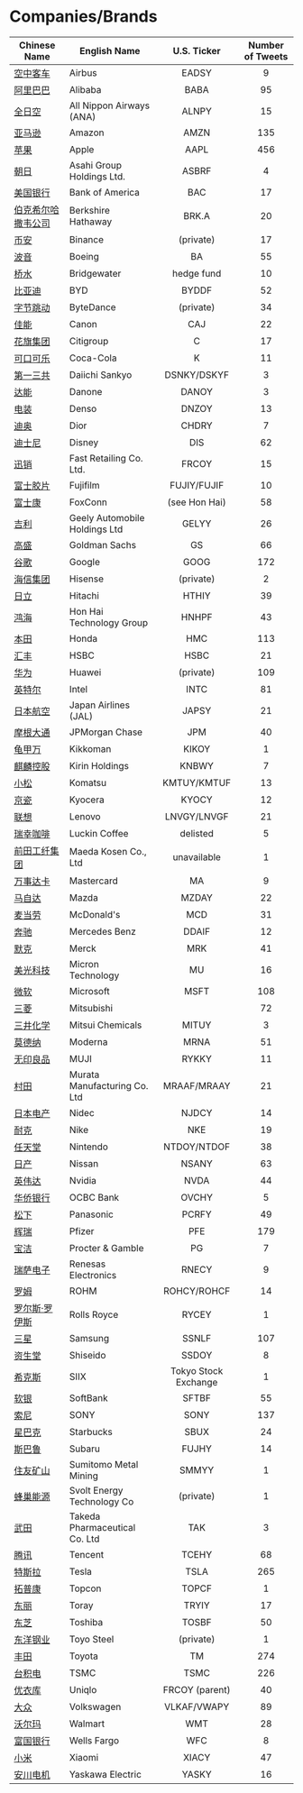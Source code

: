 # Companies/Brands
        
| Chinese Name | English Name | U.S. Ticker | Number of Tweets |
| ----- | ----- | :---: | :---: |
| [空中客车](空中客车.md) | Airbus | EADSY | 9 |
| [阿里巴巴](阿里巴巴.md) | Alibaba | BABA | 95 |
| [全日空](全日空.md) | All Nippon Airways (ANA) | ALNPY | 15 |
| [亚马逊](亚马逊.md) | Amazon | AMZN | 135 |
| [苹果](苹果.md) | Apple | AAPL | 456 |
| [朝日](朝日.md) | Asahi Group Holdings Ltd. | ASBRF | 4 |
| [美国银行](美国银行.md) | Bank of America | BAC | 17 |
| [伯克希尔哈撒韦公司](伯克希尔哈撒韦公司.md) | Berkshire Hathaway | BRK.A | 20 |
| [币安](币安.md) | Binance | (private) | 17 |
| [波音](波音.md) | Boeing | BA | 55 |
| [桥水](桥水.md) | Bridgewater | hedge fund | 10 |
| [比亚迪](比亚迪.md) | BYD | BYDDF | 52 |
| [字节跳动](字节跳动.md) | ByteDance | (private) | 34 |
| [佳能](佳能.md) | Canon | CAJ | 22 |
| [花旗集团](花旗集团.md) | Citigroup | C | 17 |
| [可口可乐](可口可乐.md) | Coca-Cola | K | 11 |
| [第一三共](第一三共.md) | Daiichi Sankyo | DSNKY/DSKYF | 3 |
| [达能](达能.md) | Danone | DANOY | 3 |
| [电装](电装.md) | Denso | DNZOY | 13 |
| [迪奥](迪奥.md) | Dior | CHDRY | 7 |
| [迪士尼](迪士尼.md) | Disney | DIS | 62 |
| [迅销](迅销.md) | Fast Retailing Co. Ltd. | FRCOY | 15 |
| [富士胶片](富士胶片.md) | Fujifilm | FUJIY/FUJIF | 10 |
| [富士康](富士康.md) | FoxConn | (see Hon Hai) | 58 |
| [吉利](吉利.md) | Geely Automobile Holdings Ltd | GELYY | 26 |
| [高盛](高盛.md) | Goldman Sachs | GS | 66 |
| [谷歌](谷歌.md) | Google | GOOG | 172 |
| [海信集团](海信集团.md) | Hisense | (private) | 2 |
| [日立](日立.md) | Hitachi | HTHIY | 39 |
| [鸿海](鸿海.md) | Hon Hai Technology Group | HNHPF | 43 |
| [本田](本田.md) | Honda | HMC | 113 |
| [汇丰](汇丰.md) | HSBC | HSBC | 21 |
| [华为](华为.md) | Huawei | (private) | 109 |
| [英特尔](英特尔.md) | Intel | INTC | 81 |
| [日本航空](日本航空.md) | Japan Airlines (JAL) | JAPSY | 21 |
| [摩根大通](摩根大通.md) | JPMorgan Chase | JPM | 40 |
| [龟甲万](龟甲万.md) | Kikkoman | KIKOY | 1 |
| [麒麟控股](麒麟控股.md) | Kirin Holdings | KNBWY | 7 |
| [小松](小松.md) | Komatsu | KMTUY/KMTUF | 13 |
| [京瓷](京瓷.md) | Kyocera | KYOCY | 12 |
| [联想](联想.md) | Lenovo | LNVGY/LNVGF | 21 |
| [瑞幸咖啡](瑞幸咖啡.md) | Luckin Coffee | delisted | 5 |
| [前田工纤集团](前田工纤集团.md) | Maeda Kosen Co., Ltd | unavailable | 1 |
| [万事达卡](万事达卡.md) | Mastercard | MA | 9 |
| [马自达](马自达.md) | Mazda | MZDAY | 22 |
| [麦当劳](麦当劳.md) | McDonald's | MCD | 31 |
| [奔驰](奔驰.md) | Mercedes Benz | DDAIF | 12 |
| [默克](默克.md) | Merck | MRK | 41 |
| [美光科技](美光科技.md) | Micron Technology | MU | 16 |
| [微软](微软.md) | Microsoft | MSFT | 108 |
| [三菱](三菱.md) | Mitsubishi |  | 72 |
| [三井化学](三井化学.md) | Mitsui Chemicals | MITUY | 3 |
| [莫德纳](莫德纳.md) | Moderna | MRNA | 51 |
| [无印良品](无印良品.md) | MUJI | RYKKY | 11 |
| [村田](村田.md) | Murata Manufacturing Co. Ltd | MRAAF/MRAAY | 21 |
| [日本电产](日本电产.md) | Nidec | NJDCY | 14 |
| [耐克](耐克.md) | Nike | NKE | 19 |
| [任天堂](任天堂.md) | Nintendo | NTDOY/NTDOF | 38 |
| [日产](日产.md) | Nissan | NSANY | 63 |
| [英伟达](英伟达.md) | Nvidia | NVDA | 44 |
| [华侨银行](华侨银行.md) | OCBC Bank | OVCHY | 5 |
| [松下](松下.md) | Panasonic | PCRFY | 49 |
| [辉瑞](辉瑞.md) | Pfizer | PFE | 179 |
| [宝洁](宝洁.md) | Procter & Gamble | PG | 7 |
| [瑞萨电子](瑞萨电子.md) | Renesas Electronics | RNECY | 9 |
| [罗姆](罗姆.md) | ROHM | ROHCY/ROHCF | 14 |
| [罗尔斯·罗伊斯](罗尔斯·罗伊斯.md) | Rolls Royce | RYCEY | 1 |
| [三星](三星.md) | Samsung | SSNLF | 107 |
| [资生堂](资生堂.md) | Shiseido | SSDOY | 8 |
| [希克斯](希克斯.md) | SIIX | Tokyo Stock Exchange | 1 |
| [软银](软银.md) | SoftBank | SFTBF | 55 |
| [索尼](索尼.md) | SONY | SONY | 137 |
| [星巴克](星巴克.md) | Starbucks | SBUX | 24 |
| [斯巴鲁](斯巴鲁.md) | Subaru | FUJHY | 14 |
| [住友矿山](住友矿山.md) | Sumitomo Metal Mining | SMMYY | 1 |
| [蜂巢能源](蜂巢能源.md) | Svolt Energy Technology Co | (private) | 1 |
| [武田](武田.md) | Takeda Pharmaceutical Co. Ltd | TAK | 3 |
| [腾讯](腾讯.md) | Tencent | TCEHY | 68 |
| [特斯拉](特斯拉.md) | Tesla | TSLA | 265 |
| [拓普康](拓普康.md) | Topcon | TOPCF | 1 |
| [东丽](东丽.md) | Toray | TRYIY | 17 |
| [东芝](东芝.md) | Toshiba | TOSBF | 50 |
| [东洋钢业](东洋钢业.md) | Toyo Steel | (private) | 1 |
| [丰田](丰田.md) | Toyota | TM | 274 |
| [台积电](台积电.md) | TSMC | TSMC | 226 |
| [优衣库](优衣库.md) | Uniqlo | FRCOY (parent) | 40 |
| [大众](大众.md) | Volkswagen | VLKAF/VWAPY | 89 |
| [沃尔玛](沃尔玛.md) | Walmart | WMT | 28 |
| [富国银行](富国银行.md) | Wells Fargo | WFC | 8 |
| [小米](小米.md) | Xiaomi | XIACY | 47 |
| [安川电机](安川电机.md) | Yaskawa Electric | YASKY | 16 |
